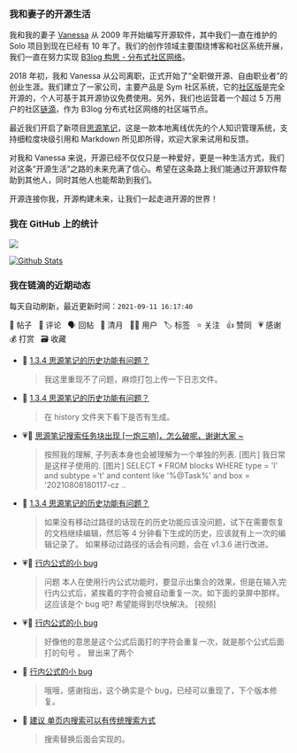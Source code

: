 ### 我和妻子的开源生活

我和我的妻子 [Vanessa](https://github.com/Vanessa219) 从 2009 年开始编写开源软件，其中我们一直在维护的 Solo 项目到现在已经有 10 年了。我们的创作领域主要围绕博客和社区系统开展，我们一直在努力实现 [B3log 构思 - 分布式社区网络](https://ld246.com/article/1546941897596)。

2018 年初，我和 Vanessa 从公司离职，正式开始了“全职做开源、自由职业者”的创业生涯。我们建立了一家公司，主要产品是 Sym 社区系统，它的[社区版](https://github.com/88250/symphony)是完全开源的，个人可基于其开源协议免费使用。另外，我们也运营着一个超过 5 万用户的社区[链滴](https://ld246.com)，作为 B3log 分布式社区网络的社区端节点。

最近我们开启了新项目[思源笔记](https://github.com/siyuan-note/siyuan)，这是一款本地离线优先的个人知识管理系统，支持细粒度块级引用和 Markdown 所见即所得，欢迎大家来试用和反馈。

对我和 Vanessa 来说，开源已经不仅仅只是一种爱好，更是一种生活方式，我们对这条“开源生活”之路的未来充满了信心。希望在这条路上我们能通过开源软件帮助到其他人，同时其他人也能帮助到我们。

开源连接你我，开源构建未来，让我们一起走进开源的世界！

### 我在 GitHub 上的统计

<a title="Hits" target="_blank" href="https://github.com/88250/88250"><img src="https://hits.b3log.org/88250/88250.svg"></a>

[![Github Stats](https://github-readme-stats.vercel.app/api?username=88250&theme=tokyonight&show_icons=true)](https://github.com/88250)

<!--events start -->

### 我在链滴的近期动态

每天自动刷新，最近更新时间：`2021-09-11 16:17:40`

📝 帖子 &nbsp; 💬 评论 &nbsp; 🗣 回帖 &nbsp; 🌙 清月 &nbsp; 👨‍💻 用户 &nbsp; 🏷️ 标签 &nbsp; ⭐️ 关注 &nbsp; 👍 赞同 &nbsp; 💗 感谢 &nbsp; 💰 打赏 &nbsp; 🗃 收藏

* 💬 [1.3.4 思源笔记的历史功能有问题？](https://ld246.com/article/1631327858287/comment/1631331178165#comments)

  > 我这里重现不了问题，麻烦打包上传一下日志文件。
* 💬 [1.3.4 思源笔记的历史功能有问题？](https://ld246.com/article/1631327858287/comment/1631329588574#comments)

  > 在 history 文件夹下看下是否有生成。
* 💗💬 [思源笔记搜索任务块出现 [一炮三响]，怎么破呢，谢谢大家 ~](https://ld246.com/article/1631284799388/comment/1631325914072#comments)

  > 按照我的理解, 子列表本身也会被理解为一个单独的列表. [图片] 我日常是这样子使用的. [图片] SELECT * FROM blocks WHERE type = 'l' and subtype ='t' and content like '%@Task%' and box = '20210808180117-cz ..
* 💬 [1.3.4 思源笔记的历史功能有问题？](https://ld246.com/article/1631327858287/comment/1631328377915#comments)

  > 如果没有移动过路径的话现在的历史功能应该没问题，试下在需要恢复的文档继续编辑，然后等 4 分钟看下生成的历史，应该就有上一次的编辑记录了。 如果移动过路径的话会有问题，会在 v1.3.6 进行改进。
* 💗📝 [行内公式的小 bug](https://ld246.com/article/1631252905806)

  > 问题 本人在使用行内公式功能时，要显示出集合的效果，但是在输入完行内公式后，紧挨着的字符会被自动重复一次。如下面的录屏中那样。这应该是个 bug 吧? 希望能得到尽快解决。 [视频]
* 💗💬 [行内公式的小 bug](https://ld246.com/article/1631252905806/comment/1631322071601#comments)

  > 好像他的意思是这个公式后面打的字符会重复一次，就是那个公式后面打的句号 。 冒出来了两个
* 💬 [行内公式的小 bug](https://ld246.com/article/1631252905806/comment/1631324148056#comments)

  > 哦哦，感谢指出，这个确实是个 bug，已经可以重现了，下个版本修复。
* 💬 [建议  单页内搜索可以有传统搜索方式](https://ld246.com/article/1631267298869/comment/1631322772534#comments)

  > 搜索替换后面会实现的。


<!--events end -->
